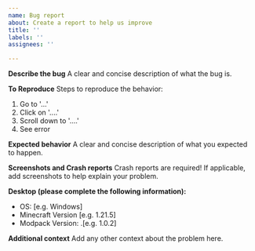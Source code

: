 ```yaml
---
name: Bug report
about: Create a report to help us improve
title: ''
labels: ''
assignees: ''

---
```


**Describe the bug**
A clear and concise description of what the bug is.

**To Reproduce**
Steps to reproduce the behavior:
1. Go to '...'
2. Click on '....'
3. Scroll down to '....'
4. See error

**Expected behavior**
A clear and concise description of what you expected to happen.

**Screenshots and Crash reports**
Crash reports are required!
If applicable, add screenshots to help explain your problem.

**Desktop (please complete the following information):**
 - OS: [e.g. Windows]
 - Minecraft Version [e.g. 1.21.5]
 - Modpack Version: .[e.g. 1.0.2]

**Additional context**
Add any other context about the problem here.
